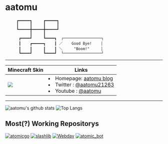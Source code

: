 # aatomu
```
     ┏━━━━━┓     ┏━━━━━┓
     ┃     ┃     ┃     ┃
     ┗━━━━━╋━━━━━╋━━━━━┛
           ┃     ┃
      ┏━━━━┛     ┗━━━━┓  ┌─────────────────┐
      ┃    ┏━━━━━┓    ┃ ／    Good Bye!    │
      ┃    ┃     ┃    ┃ ＼     "Boom!"     │
      ┗━━━━┛     ┗━━━━┛  └─────────────────┘
```

---

<table>
  <thead>
    <th>
      Minecraft Skin
    </th>
    <th>
      Links
    </th>
  </thead>
  <tbody>
    <tr>
      <td>
        <img src="https://mc-heads.net/body/aatomu/left">
      </td>
      <td>
        <li> Homepage: <a href="https://www.aatomu.work">aatomu blog</a>
        <li> Twitter : <a href="https://www.twitter.com/aatomu21263">@aatomu21263</a>
        <li> Youtube : <a href="https://www.youtube.com/aatomu">@aatomu</a>
      </td>
    </tr>
  </tbody>
</table>

---

![aatomu's github stats](https://github-readme-stats.vercel.app/api?username=aatomu&show_icons=true&count_private=true&line_height=40)
![Top Langs](https://github-readme-stats.vercel.app/api/top-langs/?username=aatomu&hide=html)

## Most(?) Working Repositorys
[![atomicgo](https://github-readme-stats.vercel.app/api/pin/?username=aatomu&repo=atomicgo&show_owner=true)](https://github.com/aatomu/atomicgo)
[![slashlib](https://github-readme-stats.vercel.app/api/pin/?username=aatomu&repo=slashlib&show_owner=true)](https://github.com/aatomu/slashlib)
[![Webdav](https://github-readme-stats.vercel.app/api/pin/?username=aatomu&repo=Webdav&show_owner=true)](https://github.com/aatomu/Webdav)
[![atomic_bot](https://github-readme-stats.vercel.app/api/pin/?username=aatomu&repo=atomic_bot&show_owner=true)](https://github.com/aatomu/atomic_bot)
